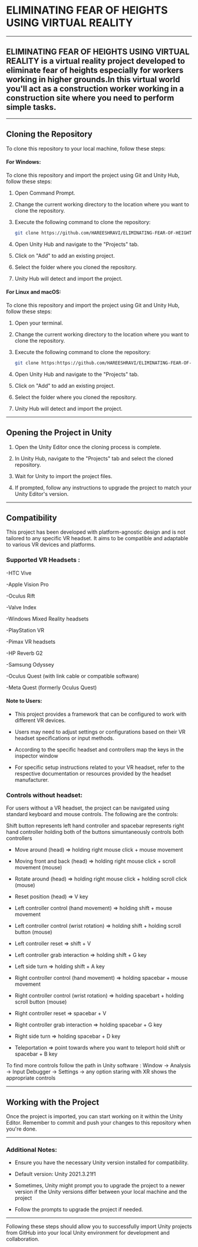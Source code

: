 # ELIMINATING FEAR OF HEIGHTS USING VIRTUAL REALITY

---

## ELIMINATING FEAR OF HEIGHTS USING VIRTUAL REALITY is a virtual reality project developed to eliminate fear of heights especially for workers working in higher grounds.In this virtual world you'll act as a construction worker working in a construction site where you need to perform simple tasks.

---


## Cloning the Repository

To clone this repository to your local machine, follow these steps:

#### For Windows:

To clone this repository and import the project using Git and Unity Hub, follow these steps:

1. Open Command Prompt.

2. Change the current working directory to the location where you want to clone the repository.

3. Execute the following command to clone the repository:

    ```bash
    git clone https://github.com/HAREESHRAVI/ELIMINATING-FEAR-OF-HEIGHTS-IN-VIRTUAL-REALITY
    ```

4. Open Unity Hub and navigate to the "Projects" tab.

5. Click on "Add" to add an existing project.

6. Select the folder where you cloned the repository.

7. Unity Hub will detect and import the project.
   

#### For Linux and macOS:

To clone this repository and import the project using Git and Unity Hub, follow these steps:

1. Open your terminal.

2. Change the current working directory to the location where you want to clone the repository.

3. Execute the following command to clone the repository:

    ```bash
    git clone https:https://github.com/HAREESHRAVI/ELIMINATING-FEAR-OF-HEIGHTS-IN-VIRTUAL-REALITY
    ```

4. Open Unity Hub and navigate to the "Projects" tab.

5. Click on "Add" to add an existing project.

6. Select the folder where you cloned the repository.

7. Unity Hub will detect and import the project.

---


## Opening the Project in Unity

1. Open the Unity Editor once the cloning process is complete.
   
2. In Unity Hub, navigate to the "Projects" tab and select the cloned repository.

4. Wait for Unity to import the project files.
   
6. If prompted, follow any instructions to upgrade the project to match your Unity Editor's version.

---


## Compatibility

This project has been developed with platform-agnostic design and is not tailored to any specific VR headset. It aims to be compatible and adaptable to various VR devices and platforms.


### Supported VR Headsets :

-HTC Vive

-Apple Vision Pro

-Oculus Rift

-Valve Index

-Windows Mixed Reality headsets

-PlayStation VR

-Pimax VR headsets

-HP Reverb G2

-Samsung Odyssey

-Oculus Quest (with link cable or compatible software)

-Meta Quest (formerly Oculus Quest)


#### Note to Users:

- This project provides a framework that can be configured to work with different VR devices.
  
- Users may need to adjust settings or configurations based on their VR headset specifications or input methods.
  
- According to the specific headset and controllers map the keys in the inspector window
  
- For specific setup instructions related to your VR headset, refer to the respective documentation or resources provided by the headset manufacturer.


### Controls without headset:

For users without a VR headset, the project can be navigated using standard keyboard and mouse controls. The following are the controls:

Shift button represents left hand controller and spacebar represents right hand controller holding both of the buttons simuntaneously controls both controllers

- Move around (head)                           => holding right mouse click + mouse movement

- Moving front and back (head)                 => holding right mouse click + scroll movement (mouse)

- Rotate around (head)                         => holding right mouse click + holding scroll click (mouse)

- Reset position (head)                        => V key

- Left controller control (hand movement)      => holding shift + mouse movement

- Left controller control (wrist rotation)     => holding shift + holding scroll button (mouse)

- Left controller reset                        => shift + V

- Left controller grab interaction             => holding shift + G key

- Left side turn                               => holding shift + A key

- Right controller control (hand movement)      => holding spacebar + mouse movement

- Right controller control (wrist rotation)     => holding spacebart + holding scroll button (mouse)

- Right controller reset                        => spacebar + V

- Right controller grab interaction             => holding spacebar + G key

- Right side turn                               => holding spacebar + D key

- Teleportation                                 => point towards where you want to teleport hold shift or spacebar + B key

To find more controls follow the path in Unity software : Window -> Analysis -> Input Debugger -> Settings -> any option staring with XR shows the appropriate controls


---

## Working with the Project

Once the project is imported, you can start working on it within the Unity Editor.
Remember to commit and push your changes to this repository when you're done.

---

### Additional Notes:

- Ensure you have the necessary Unity version installed for compatibility.
  
- Default version: Unity 2021.3.21f1
  
- Sometimes, Unity might prompt you to upgrade the project to a newer version if the Unity versions differ between your local machine and the project

- Follow the prompts to upgrade the project if needed.

---

Following these steps should allow you to successfully import Unity projects from GitHub into your local Unity environment for development and collaboration.

